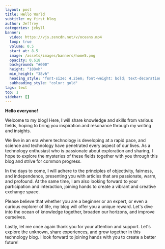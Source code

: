```yaml
---
layout: post
title: Hello World
subtitle: my first blog
author: Jeffrey
categories: jekyll
banner:
  video: https://vjs.zencdn.net/v/oceans.mp4
  loop: true
  volume: 0.5
  start_at: 8.5
  image: /assets/images/banners/home5.png  
  opacity: 0.618
  background: "#000"
  height: "100vh"
  min_height: "38vh"
  heading_style: "font-size: 4.25em; font-weight: bold; text-decoration: underline"
  subheading_style: "color: gold"
tags: text
top: 1
sidebar: []
---
```


**Hello everyone!**

Welcome to my blog! Here, I will share knowledge and skills from various fields, hoping to bring you inspiration and resonance through my writing and insights.

We live in an era where technology is developing at a rapid pace, and science and technology have penetrated every aspect of our lives. As a technology enthusiast who is passionate about exploration and sharing, I hope to explore the mysteries of these fields together with you through this blog and strive for common progress.

In the days to come, I will adhere to the principles of objectivity, fairness, and independence, presenting you with articles that are passionate, warm, and profound. At the same time, I am also looking forward to your participation and interaction, joining hands to create a vibrant and creative exchange space.

Please believe that whether you are a beginner or an expert, or even a curious explorer of life, my blog will offer you a unique reward. Let's dive into the ocean of knowledge together, broaden our horizons, and improve ourselves.

Lastly, let me once again thank you for your attention and support. Let's explore the unknown, share experiences, and grow together in this technology blog. I look forward to joining hands with you to create a better future!
